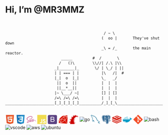 # Hi, I’m @MR3MMZ

<img src="https://blog.jetbrains.com/wp-content/uploads/2021/02/Go_8001611039611515.gif" alt="">

```
                                            / ~ \
                                           (  oo |       They've shut down
                                           _\ = /_       the main reactor.
                         _____         #  /       \
                        /   ()\        \\//| /.\ |\\
                      _|_______|_       \/ | \_/ | ||
                      | | === | |          |\   /|  #
                      |_|  o  |_|          \_   _/
                       ||  o  ||           |  |  |
                       ||__*__||           |  |  |
                      |~ \___/ ~|          [] | []
                      /=\ /=\ /=\          |  |  |           
______________________[_]_[_]_[_]__________/_]_[_\______________________________
```

<div style="display: inline_block"><br>
  <img align="center" alt="HTML" height="30" src="https://raw.githubusercontent.com/devicons/devicon/master/icons/html5/html5-original.svg">
  <img align="center" alt="CSS" height="30" src="https://raw.githubusercontent.com/devicons/devicon/master/icons/css3/css3-original.svg">
  <img align="center" alt="Sass" height="30" src="https://raw.githubusercontent.com/devicons/devicon/master/icons/sass/sass-original.svg">
  <img align="center" alt="Js" height="30" src="https://raw.githubusercontent.com/devicons/devicon/master/icons/javascript/javascript-plain.svg">
  <img align="center" alt="Bootstrap" height="30" src="https://raw.githubusercontent.com/devicons/devicon/master/icons/bootstrap/bootstrap-plain.svg">
  <img align="center" alt="ruby" height="30" src="https://raw.githubusercontent.com/devicons/devicon/master/icons/ruby/ruby-plain.svg">
  <img align="center" alt="rails" height="30" src="https://raw.githubusercontent.com/devicons/devicon/master/icons/rails/rails-plain.svg">
  <img align="center" alt="go" height="30" src="https://cdn.jsdelivr.net/gh/devicons/devicon/icons/go/go-original.svg">
  <img align="center" alt="mysql" height="30" src="https://raw.githubusercontent.com/devicons/devicon/master/icons/mysql/mysql-plain.svg">
  <img align="center" alt="postgresql" height="30" src="https://raw.githubusercontent.com/devicons/devicon/master/icons/postgresql/postgresql-plain.svg">
  <img align="center" alt="redis" height="30" src="https://raw.githubusercontent.com/devicons/devicon/master/icons/redis/redis-plain.svg">
  <img align="center" alt="docker" height="30" src="https://raw.githubusercontent.com/devicons/devicon/master/icons/docker/docker-plain.svg">
  <img align="center" alt="git" height="30" src="https://raw.githubusercontent.com/devicons/devicon/master/icons/git/git-plain.svg">
  <img align="center" alt="bash" height="30" src="https://cdn.jsdelivr.net/gh/devicons/devicon/icons/bash/bash-original.svg">
  <img align="center" alt="vscode" height="30" src="https://cdn.icon-icons.com/icons2/2107/PNG/512/file_type_vscode_icon_130084.png">
  <img align="center" alt="aws" height="30" src="https://download.logo.wine/logo/Amazon_Web_Services/Amazon_Web_Services-Logo.wine.png">
  <img align="center" alt="ubuntu" height="30" src="https://cdn.jsdelivr.net/gh/devicons/devicon/icons/ubuntu/ubuntu-plain.svg">
</div>

<!---
MR3MMZ/MR3MMZ is a ✨ special ✨ repository because its `README.md` (this file) appears on your GitHub profile.
You can click the Preview link to take a look at your changes.
--->
